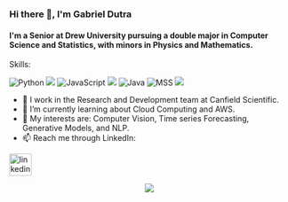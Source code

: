 ### Hi there 👋, I'm Gabriel Dutra
#### I'm a Senior at Drew University pursuing a double major in Computer Science and Statistics, with minors in Physics and Mathematics.

Skills: 

<img src='https://img.shields.io/badge/Python-3776AB?style=for-the-badge&logo=python&logoColor=white' alt='Python'> <img src='https://img.shields.io/badge/TensorFlow-FF6F00?style=for-the-badge&logo=TensorFlow&logoColor=white'>
<img src='https://img.shields.io/badge/JavaScript-323330?style=for-the-badge&logo=javascript&logoColor=F7DF1E' alt='JavaScript'> <img src='https://img.shields.io/badge/React-20232A?style=for-the-badge&logo=react&logoColor=61DAFB'>
<img src='https://img.shields.io/badge/Java-ED8B00?style=for-the-badge&logo=java&logoColor=white' alt='Java'>
<img src='https://img.shields.io/badge/Microsoft_SQL_Server-CC2927?style=for-the-badge&logo=microsoft-sql-server&logoColor=white' alt='MSS'>
<img src='https://img.shields.io/badge/C-00599C?style=for-the-badge&logo=c&logoColor=white'>

- 🔭 I work in the Research and Development team at Canfield Scientific.
- 🌱 I’m currently learning about Cloud Computing and AWS.
- 💬 My interests are: Computer Vision, Time series Forecasting, Generative Models, and NLP.
- 📫 Reach me through LinkedIn:  

[<img src='https://cdn.jsdelivr.net/npm/simple-icons@3.0.1/icons/linkedin.svg' alt='linkedin' height='40'>](https://www.linkedin.com/in/gabrieldutra01/?locale=en_US)  


<p align="center">
  <img src="https://capsule-render.vercel.app/api?type=waving&color=gradient&height=65&section=footer"/>
</p>
